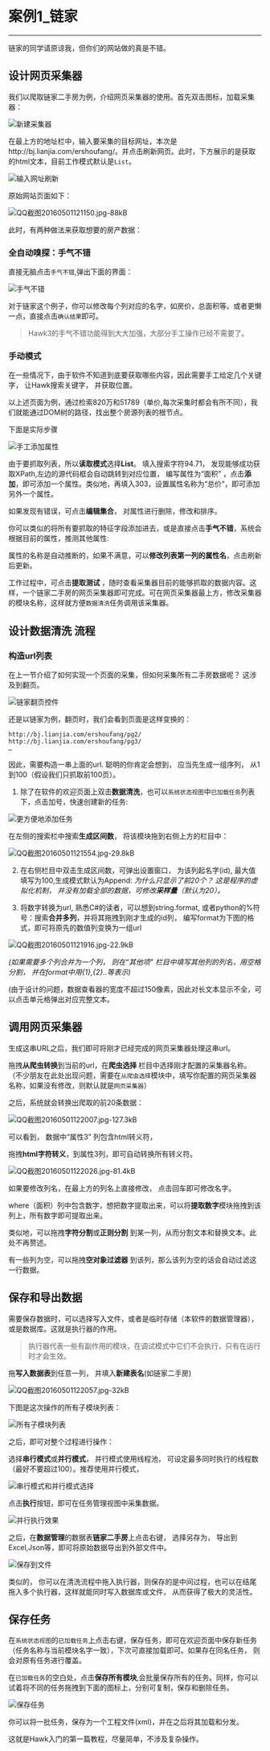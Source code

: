 
# 案例1_链家
---
链家的同学请原谅我，但你们的网站做的真是不错。

## 设计网页采集器


我们以爬取链家二手房为例，介绍网页采集器的使用。首先双击图标，加载采集器：

![新建采集器](https://raw.githubusercontent.com/ferventdesert/Hawk/master/Docs/imgs/新建采集器.png)



在最上方的地址栏中，输入要采集的目标网址，本次是http://bj.lianjia.com/ershoufang/。并点击刷新网页。此时，下方展示的是获取的html文本，目前工作模式默认是`List`。

![输入网址刷新](https://raw.githubusercontent.com/ferventdesert/Hawk/master/Docs/imgs/输入网址刷新.png)


原始网站页面如下：

![QQ截图20160501121150.jpg-88kB](https://raw.githubusercontent.com/ferventdesert/Hawk/master/Docs/imgs/QQ截图20160501121150.jpg-88kB.jpg)

此时，有两种做法来获取想要的房产数据：

### 全自动嗅探：手气不错

直接无脑点击`手气不错`,弹出下面的界面：

![手气不错](https://raw.githubusercontent.com/ferventdesert/Hawk/master/Docs/imgs/手气不错.png)

对于链家这个例子，你可以修改每个列对应的名字，如房价，总面积等。或者更懒一点，直接点击`确认结果`即可。

> Hawk3的手气不错功能得到大大加强，大部分手工操作已经不需要了。

### 手动模式

在一些情况下，由于软件不知道到底要获取哪些内容，因此需要手工给定几个关键字， 让Hawk搜索关键字， 并获取位置。


以上述页面为例，通过检索820万和51789（单价,每次采集时都会有所不同），我们就能通过DOM树的路径，找出整个房源列表的根节点。

下面是实际步骤

![手工添加属性](https://raw.githubusercontent.com/ferventdesert/Hawk/master/Docs/imgs/手工添加属性.png)

由于要抓取列表，所以**读取模式**选择**List**。 填入搜索字符94.71， 发现能够成功获取XPath,左边的源代码框会自动跳转到对应位置， 编写属性为“面积” ，点击**添加**，即可添加一个属性。类似地，再填入303，设置属性名称为“总价”，即可添加另外一个属性。

如果发现有错误，可点击**编辑集合**， 对属性进行删除，修改和排序。

你可以类似的将所有要抓取的特征字段添加进去，或是直接点击**手气不错**，系统会根据目前的属性，推测其他属性:

属性的名称是自动推断的，如果不满意，可以**修改列表第一列的属性名**，点击刷新后更新。

工作过程中，可点击**提取测试** ，随时查看采集器目前的能够抓取的数据内容。这样，一个链家二手房的网页采集器即可完成。可在网页采集器最上方，修改采集器的模块名称，这样就方便`数据清洗`任务调用该采集器。



##  设计数据清洗 流程
###  构造url列表

在上一节介绍了如何实现一个页面的采集，但如何采集所有二手房数据呢？ 这涉及到翻页。

![链家翻页控件](https://raw.githubusercontent.com/ferventdesert/Hawk/master/Docs/imgs/链家翻页控件.png)


还是以链家为例，翻页时，我们会看到页面是这样变换的：
```
http://bj.lianjia.com/ershoufang/pg2/
http://bj.lianjia.com/ershoufang/pg3/
…
```
因此，需要构造一串上面的url. 聪明的你肯定会想到， 应当先生成一组序列， 从1到100（假设我们只抓取前100页）。

 1. 除了在软件的欢迎页面上双击**数据清洗**，也可以`系统状态视图`中`已加载任务`列表下，点击加号，快速创建新的任务:
 
 
![更方便地添加任务](https://raw.githubusercontent.com/ferventdesert/Hawk/master/Docs/imgs/更方便地添加任务.png)

 在左侧的搜索栏中搜索**生成区间数**， 将该模块拖到右侧上方的栏目中：

![QQ截图20160501121554.jpg-29.8kB](https://raw.githubusercontent.com/ferventdesert/Hawk/master/Docs/imgs/QQ截图20160501121554.jpg-29.8kB.jpg)
 
 2. 在右侧栏目中双击生成区间数，可弹出设置窗口， 为该列起名字(id), 最大值填写为100,生成模式默认为Append:
  *为什么只显示了前20个？ 这是程序的虚拟化机制， 并没有加载全部的数据，可修改**采样量**（默认为20）。*

 3. 将数字转换为url, 熟悉C#的读者，可以想到string.format, 或者python的%符号：搜索**合并多列**，并将其拖拽到刚才生成的id列， 编写format为下图的格式，即可将原先的数值列变换为一组url
 
![QQ截图20160501121916.jpg-22.9kB](https://raw.githubusercontent.com/ferventdesert/Hawk/master/Docs/imgs/QQ截图20160501121916.jpg-22.9kB.jpg)
 
 *(如果需要多个列合并为一个列， 则在“其他项” 栏目中填写其他列的列名，用空格分割， 并在format中用{1},{2}..等表示)*

  (由于设计的问题，数据查看器的宽度不超过150像素，因此对长文本显示不全，可以点击单元格弹出对应完整文本。

##  调用网页采集器

生成这串URL之后，我们即可将刚才已经完成的网页采集器处理这串url。

拖拽**从爬虫转换**到当前的url，在**爬虫选择** 栏目中选择刚才配置的采集器名称。
（不少朋友在此处出现问题，需要在`从爬虫选择`模块中，填写你配置的网页采集器名称，如果没有修改，则默认就是`网页采集器`）

之后，系统就会转换出爬取的前20条数据：

![QQ截图20160501122007.jpg-127.3kB](https://raw.githubusercontent.com/ferventdesert/Hawk/master/Docs/imgs/QQ截图20160501122007.jpg-127.3kB.jpg)

可以看到， 数据中“属性3” 列包含html转义符， 

拖拽**html字符转义**，到属性3列，即可自动转换所有转义符。

![QQ截图20160501122026.jpg-81.4kB](https://raw.githubusercontent.com/ferventdesert/Hawk/master/Docs/imgs/QQ截图20160501122026.jpg-81.4kB.jpg)

如果要修改列名，在最上方的列名上直接修改， 点击回车即可修改名字。

where（面积）列中包含数字，想把数字提取出来，可以将**提取数字**模块拖拽到该列上，所有数字即可提取出来。

类似地，可以拖拽**字符分割**或**正则分割** 到某一列，从而分割文本和替换文本。此处不再赘述。

有一些列为空，可以拖拽**空对象过滤器** 到该列，那么该列为空的话会自动过滤这一行数据。

## 保存和导出数据

需要保存数据时，可以选择写入文件，或者是临时存储（本软件的数据管理器），或是数据库。这就是执行器的作用。

> 执行器代表一些有副作用的模块，在调试模式中它们不会执行，只有在运行时才会生效。

拖**写入数据表**到任意一列， 并填入**新建表名**(如链家二手房)

![QQ截图20160501122057.jpg-32kB](https://raw.githubusercontent.com/ferventdesert/Hawk/master/Docs/imgs/QQ截图20160501122057.jpg-32kB.jpg)

下图是这次操作的所有子模块列表：

![所有子模块列表](https://raw.githubusercontent.com/ferventdesert/Hawk/master/Docs/imgs/所有子模块列表.png)


之后，即可对整个过程进行操作：

选择**串行模式**或**并行模式**， 并行模式使用线程池， 可设定最多同时执行的线程数（最好不要超过100）。推荐使用并行模式，

![串行模式和并行模式选择](https://raw.githubusercontent.com/ferventdesert/Hawk/master/Docs/imgs/串行模式和并行模式选择.png)


点击**执行**按钮，即可在任务管理视图中采集数据。


![并行执行效果](https://raw.githubusercontent.com/ferventdesert/Hawk/master/Docs/imgs/并行执行效果.png)


之后，在**数据管理**的数据表**链家二手房**上点击右键， 选择另存为， 导出到Excel,Json等，即可将原始数据导出到外部文件中。

![保存到文件](https://raw.githubusercontent.com/ferventdesert/Hawk/master/Docs/imgs/保存到文件.png)


类似的， 你可以在清洗流程中拖入执行器，则保存的是中间过程，也可以在结尾拖入多个执行器，这样就能同时写入数据库或文件， 从而获得了极大的灵活性。


## 保存任务
在`系统状态视图`的`已加载任务`上点击右键，保存任务，即可在欢迎页面中保存新任务（任务名称与当前模块名字一致），下次可直接加载即可。如果存在同名任务， 则会对原有任务进行覆盖。

在`已加载任务`的空白处，点击**保存所有模块**,会批量保存所有的任务。同样，你可以试着将不同的任务拖拽到下面的图标上，分别可复制，保存和删除任务。

![保存任务](https://raw.githubusercontent.com/ferventdesert/Hawk/master/Docs/imgs/保存任务.png)


你可以将一批任务，保存为一个工程文件(xml)，并在之后将其加载和分发。

这就是Hawk入门的第一篇教程，尽量简单，不涉及复杂操作。

  [12]: http://static.zybuluo.com/buptzym/oewq9v4d5hxgbigrp9hdkhlz/QQ%E6%88%AA%E5%9B%BE20160501121116.jpg
  [13]: http://static.zybuluo.com/buptzym/nrv8npp2vcl9xgca8uaw6env/QQ%E6%88%AA%E5%9B%BE20160501121150.jpg
  [14]: http://static.zybuluo.com/buptzym/neu1xcacq7xqlmmosmrm90u1/QQ%E6%88%AA%E5%9B%BE20160501121344.jpg
  [15]: http://static.zybuluo.com/buptzym/w7pofwp8iak6x543dtakh7zo/QQ%E6%88%AA%E5%9B%BE20160501121405.jpg
  [16]: http://static.zybuluo.com/buptzym/t2n9br3zb8wj255sgsf4sonf/QQ%E6%88%AA%E5%9B%BE20160501121511.jpg
  [17]: http://static.zybuluo.com/buptzym/p4hlx2dcr1q1h5b35zpwjadx/QQ%E6%88%AA%E5%9B%BE20160501121520.jpg
  [18]: http://static.zybuluo.com/buptzym/4c642vm06i8ly9chwg4z5ey7/QQ%E6%88%AA%E5%9B%BE20160501121554.jpg
  [19]: http://static.zybuluo.com/buptzym/krygj7w1tnnqg15109nfqy8w/QQ%E6%88%AA%E5%9B%BE20160501121916.jpg
  [20]: http://static.zybuluo.com/buptzym/1pza1m030dnnbuiennl97bah/QQ%E6%88%AA%E5%9B%BE20160501122007.jpg
  [21]: http://static.zybuluo.com/buptzym/8mhj6nlnnj7jey3vpo39jkl5/QQ%E6%88%AA%E5%9B%BE20160501122026.jpg
  [22]: http://static.zybuluo.com/buptzym/fhrvseodtkfgchzat4adk807/QQ%E6%88%AA%E5%9B%BE20160501122057.jpg
  [23]: http://static.zybuluo.com/buptzym/f37mi17724kndq72g449gibm/QQ%E6%88%AA%E5%9B%BE20160501122110.jpg
  [24]: http://static.zybuluo.com/buptzym/ub1sqzyotk3b1qe7r757hg0y/QQ%E6%88%AA%E5%9B%BE20160501122136.jpg
  [25]: http://static.zybuluo.com/buptzym/2w4j8s3riruxf4kau5f4z767/QQ%E6%88%AA%E5%9B%BE20160501122147.jpg
  [26]: http://static.zybuluo.com/buptzym/k48smy5kz3dmt3b155w4dadm/QQ%E6%88%AA%E5%9B%BE20160501122153.jpg
  [27]: http://static.zybuluo.com/buptzym/udmtz6pwy522pft6ahnsz5kj/QQ%E6%88%AA%E5%9B%BE20160501122208.jpg




